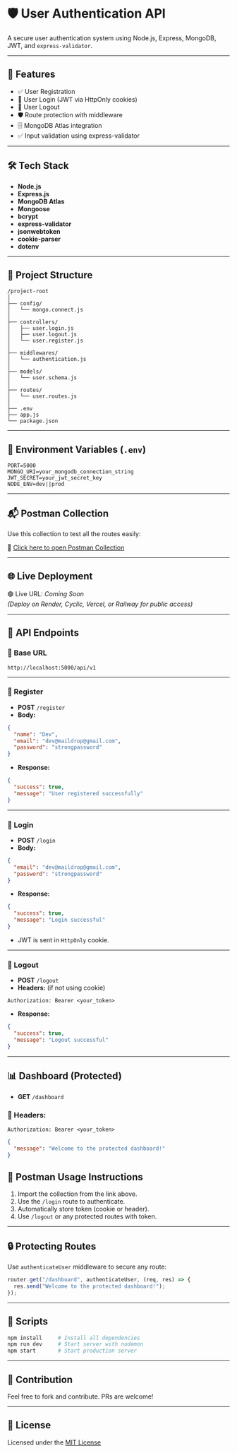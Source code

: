 # 🛡️ User Authentication API

A secure user authentication system using Node.js, Express, MongoDB, JWT, and `express-validator`.

---

## 📌 Features

- ✅ User Registration
- 🔐 User Login (JWT via HttpOnly cookies)
- 🚪 User Logout
- 🛡️ Route protection with middleware
- 🗄️ MongoDB Atlas integration
- ✅ Input validation using express-validator

---

## 🛠️ Tech Stack

- **Node.js**
- **Express.js**
- **MongoDB Atlas**
- **Mongoose**
- **bcrypt**
- **express-validator**
- **jsonwebtoken**
- **cookie-parser**
- **dotenv**

---

## 📂 Project Structure

```
/project-root
│
├── config/
│   └── mongo.connect.js
│
├── controllers/
│   ├── user.login.js
│   ├── user.logout.js
│   └── user.register.js
│
├── middlewares/
│   └── authentication.js
│
├── models/
│   └── user.schema.js
│
├── routes/
│   └── user.routes.js
│
├── .env
├── app.js
└── package.json
```

---

## 🔐 Environment Variables (`.env`)

```env
PORT=5000
MONGO_URI=your_mongodb_connection_string
JWT_SECRET=your_jwt_secret_key
NODE_ENV=dev||prod
```

---

## 📬 Postman Collection

Use this collection to test all the routes easily:

🔗 [Click here to open Postman Collection](https://www.postman.com/devx33-7676/workspace/user-auth-app/collection/32335787-92b1ea9f-2daf-482f-87eb-bcf2a09657f4?action=share&creator=32335787)

---

## 🌐 Live Deployment

🟢 Live URL: _Coming Soon_  
_(Deploy on Render, Cyclic, Vercel, or Railway for public access)_

---

## 🚀 API Endpoints

### 📍 Base URL

```
http://localhost:5000/api/v1
```

---

### 📝 Register

- **POST** `/register`
- **Body:**

```json
{
  "name": "Dev",
  "email": "dev@maildrop@gmail.com",
  "password": "strongpassword"
}
```

- **Response:**

```json
{
  "success": true,
  "message": "User registered successfully"
}
```

---

### 🔑 Login

- **POST** `/login`
- **Body:**

```json
{
  "email": "dev@maildrop@gmail.com",
  "password": "strongpassword"
}
```

- **Response:**

```json
{
  "success": true,
  "message": "Login successful"
}
```

- JWT is sent in `HttpOnly` cookie.

---

### 🚪 Logout

- **POST** `/logout`
- **Headers:** (if not using cookie)

```http
Authorization: Bearer <your_token>
```

- **Response:**

```json
{
  "success": true,
  "message": "Logout successful"
}
```

---

## 📊 Dashboard (Protected)

- **GET** `/dashboard`

### 🔐 Headers:

```http
Authorization: Bearer <your_token>
```

```json
{
  "message": "Welcome to the protected dashboard!"
}
```

## 🧪 Postman Usage Instructions

1. Import the collection from the link above.
2. Use the `/login` route to authenticate.
3. Automatically store token (cookie or header).
4. Use `/logout` or any protected routes with token.

---

## 🔒 Protecting Routes

Use `authenticateUser` middleware to secure any route:

```js
router.get("/dashboard", authenticateUser, (req, res) => {
  res.send("Welcome to the protected dashboard!");
});
```

---

## 📄 Scripts

```bash
npm install     # Install all dependencies
npm run dev     # Start server with nodemon
npm start       # Start production server
```

---

## 🤝 Contribution

Feel free to fork and contribute. PRs are welcome!

---

## 📄 License

Licensed under the [MIT License](https://opensource.org/licenses/MIT)
